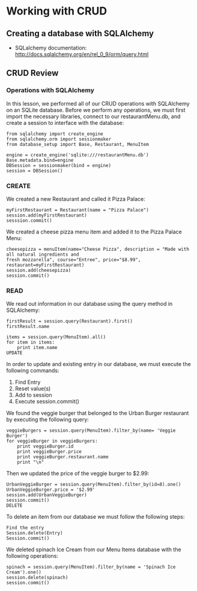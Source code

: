 # Working with CRUD

## Creating a database with SQLAlchemy

- SQLalchemy documentation: http://docs.sqlalchemy.org/en/rel_0_9/orm/query.html

## CRUD Review

### Operations with SQLAlchemy

In this lesson, we performed all of our CRUD operations with SQLAlchemy on an SQLite database. Before we perform any operations, we must first import the necessary libraries, connect to our restaurantMenu.db, and create a session to interface with the database:

```
from sqlalchemy import create_engine
from sqlalchemy.orm import sessionmaker
from database_setup import Base, Restaurant, MenuItem
```
```
engine = create_engine('sqlite:///restaurantMenu.db')
Base.metadata.bind=engine
DBSession = sessionmaker(bind = engine)
session = DBSession()
```

### CREATE

We created a new Restaurant and called it Pizza Palace:

```
myFirstRestaurant = Restaurant(name = "Pizza Palace")
session.add(myFirstRestaurant)
sesssion.commit()
```

We created a cheese pizza menu item and added it to the Pizza Palace Menu:

```
cheesepizza = menuItem(name="Cheese Pizza", description = "Made with all natural ingredients and 
fresh mozzarella", course="Entree", price="$8.99", restaurant=myFirstRestaurant)
session.add(cheesepizza)
session.commit()
```



### READ

We read out information in our database using the query method in SQLAlchemy:

```
firstResult = session.query(Restaurant).first()
firstResult.name

items = session.query(MenuItem).all()
for item in items:
    print item.name
UPDATE
```

In order to update and existing entry in our database, we must execute the following commands:

1. Find Entry
2. Reset value(s)
3. Add to session
4. Execute session.commit()


We found the veggie burger that belonged to the Urban Burger restaurant by executing the following query:

```
veggieBurgers = session.query(MenuItem).filter_by(name= 'Veggie Burger')
for veggieBurger in veggieBurgers:
    print veggieBurger.id
    print veggieBurger.price
    print veggieBurger.restaurant.name
    print "\n"
```


Then we updated the price of the veggie burger to $2.99:

```
UrbanVeggieBurger = session.query(MenuItem).filter_by(id=8).one()
UrbanVeggieBurger.price = '$2.99'
session.add(UrbanVeggieBurger)
session.commit() 
DELETE
```

To delete an item from our database we must follow the following steps:

```
Find the entry
Session.delete(Entry)
Session.commit()
```

We deleted spinach Ice Cream from our Menu Items database with the following operations:

```
spinach = session.query(MenuItem).filter_by(name = 'Spinach Ice Cream').one()
session.delete(spinach)
session.commit() 
```
